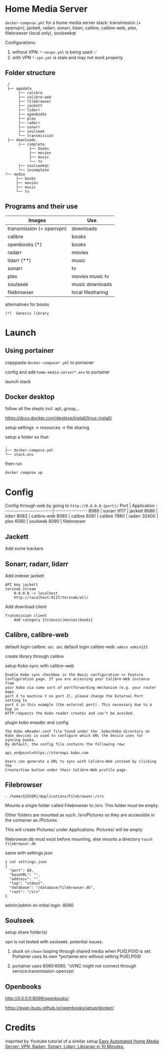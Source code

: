 # Home Media Server
`docker-compose.yml` for a home media server stack: transmission (+ openvpn), jackett, radarr, sonarr, lidarr, calibre, calibre-web, plex, filebrowser (local only), soulseekqt 

Configurations:
1. without VPN: `*-novpn.yml` is being used ✅
2. with VPN `*-vpn.yml` is stale and may not work properly

##  Folder structure
```
 /
 ├── appdata
      ├── calibre
      ├── calibre-web
      ├── filebrowser
      ├── jackett
      ├── lidarr
      ├── openbooks
      ├── plex
      ├── radarr
      ├── sonarr
      ├── soulseek
      └── transmission
 ├── downloads
      ├── complete
           ├── books
           ├── movies
           ├── music
           └── tv
      ├── soulseekqt
      └── incomplete
└── media
     ├── books
     ├── movies
     ├── music
     └── tv

```
## Programs and their use
Images                   | Use
-------------------------|-----------------
transmission (+ openvpn) | downloads
calibre                  | books
openbooks (*)            | books
radarr                   | movies
lidarr (**)              | music
sonarr                   | tv
plex                     | movies music tv
soulseek                 | music downloads
filebrowser              | local filesharing

alternatives for books

```
(*)  Genesis library
```

# Launch

## Using portainer
copypaste `docker-compose*.yml` to portainer

config and add `home-media-server*.env` to portainer

launch stack

## Docker desktop
follow all the stepts incl. apt, group,..

https://docs.docker.com/desktop/install/linux-install/

setup settings -> resources -> file sharing

setup a folder so that:
```
.
├── docker-compose.yml
└── stack.env
```
then run
```
docker compose up
```

# Config
Config through web by going to `http://0.0.0.0:{port}/`
Port                   | Application
-------------------------|-----------------
8989       | sonarr
9117       | jackett
8686       | lidarr
8083       | calibre-web
8080       | calibre
8081       | calibre
7880       | radarr
32400      | plex
6080       | soulseek
8090       | filebrowser

## Jackett
Add some trackers

## Sonarr, radarr, lidarr
Add indexer jackett
```
API key jackett
torznab stream
    0.0.0.0 -> localhost
    http://localhost:9117/torznab/all/
```
Add download client
```
Transmission client
    Add category {tv|music|movies|books}
```
## Calibre, calibre-web
default login calibre: `abc abc`
default login calibre-web: `admin admin123`

create library through calibre

setup Kobo sync with calibre-web
```
Enable Kobo sync checkbox in the Basic configuration >> Feature
Configuration page. If you are accessing your Calibre-Web instance from
your Kobo via some sort of portforwarding mechanism (e.g. your router maps
port X to machine Y on port Z), please change the External Port setting to
port X in this example (the external port). This necessary due to a bug in
HTTP-requests the Kobo reader creates and can't be avoided.
```

plugin kobo ereader and config
```
The Kobo eReader.conf file found under the .kobo/Kobo directory on Kobo devices is used to configure which URL the device uses for syncing books.
By default, the config file contains the following row:

api_endpoint=https://storeapi.kobo.com

Users can generate a URL to sync with Calibre-Web instead by clicking the
Create/View button under their Calibre-Web profile page.
```

## Filebrowser

`- /home/${USER}/Applications/Filebrowser:/srv`

Mounts a single folder called Filebrowser to /srv. This folder must be empty.

 Other folders are mounted as such: /srv/Pictures
so they are accessible in the container as /Pictures

This will create Pictures/ under Applications. Pictures/ will be empty

filebrowser.db must exist before mounting, else mounts a directory
`touch filebrowser.db`

same with settings.json
```
❯ cat settings.json
{
  "port": 80,
  "baseURL": "",
  "address": "",
  "log": "stdout",
  "database": "/database/filebrowser.db",
  "root": "/srv"
}
```

admin/admin on initial login :8090

## Soulseek
setup share folder(s)

vpn is not tested with soulseek.
potential issues: 

1. stuck on `chown` looping through shared media when PUID,PGID is set. Portainer uses its own *portainer.env without setting PUID,PGID

2. portainer uses 6080:6080. "oVNC might not connect through service:transmission-openvpn

## Openbooks
http://0.0.0.0:8099/openbooks/

https://evan-buss.github.io/openbooks/setup/docker/


# Credits
inspirted by Youtube tutorial of a similar setup [Easy Automated Home Media Server: VPN, Radarr, Sonarr, Lidarr, Librarian in 10 Minutes.](https://www.youtube.com/watch?v=5rtGBwBuzQE)

